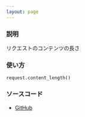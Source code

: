 ```yaml
---
layout: page
---
```


### 説明

リクエストのコンテンツの長さ

### 使い方

    request.content_length()

### ソースコード

- [GitHub](https://github.com/rails/rails/blob/984c3ef2775781d47efa9f541ce570daa2434a80/actionpack/lib/action_dispatch/http/request.rb#L270)
